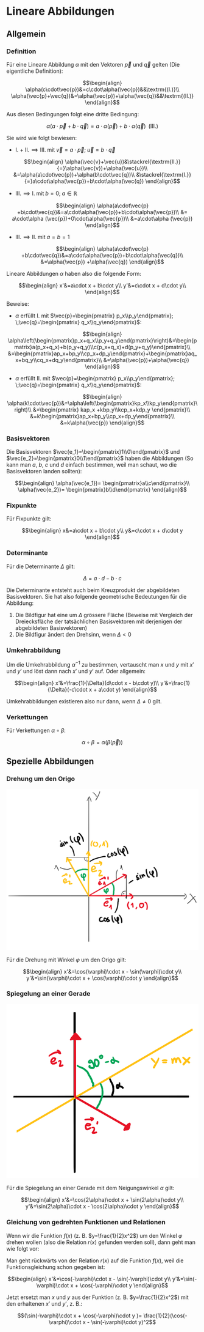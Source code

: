 # Lineare Abbildungen

## Allgemein

### Definition

Für eine Lineare Abbildung $\alpha$ mit den Vektoren $\vec{p}$ und $\vec{q}$ gelten (Die eigentliche Definition):

$$\begin{align}
	\alpha(c\cdot\vec{p})&=c\cdot\alpha(\vec{p})&&\textrm{(I.)}\\
	\alpha(\vec{p}+\vec{q})&=\alpha(\vec{p})+\alpha(\vec{q})&&\textrm{(II.)}
\end{align}$$

Aus diesen Bedingungen folgt eine dritte Bedingung:

$$\alpha(a\cdot\vec{p}+b\cdot\vec{q})=a\cdot\alpha(\vec{p})+b\cdot\alpha(\vec{q})\;\;\textrm{(III.)}$$

Sie wird wie folgt bewiesen:

* $\textrm{I. + II.}\implies\textrm{III.}\;\textrm{mit}\;\vec{v}=a\cdot\vec{p}; \;\vec{u}=b\cdot\vec{q}$

$$\begin{align}
	\alpha(\vec{v}+\vec{u})&\stackrel{\textrm{II.}}{=}\alpha(\vec{v})+\alpha(\vec{u})\\
	&=\alpha(a\cdot\vec{p})+\alpha(b\cdot\vec{q})\\
	&\stackrel{\textrm{I.}}{=}a\cdot\alpha(\vec{p})+b\cdot\alpha(\vec{q})
\end{align}$$

* $\textrm{III.}\implies\textrm{I.}\;\textrm{mit}\;b=0; \;a\in\mathbb{R}$

$$\begin{align}
	\alpha(a\cdot\vec{p} +b\cdot\vec{q})&=a\cdot\alpha(\vec{p})+b\cdot\alpha(\vec{p})\\
	&= a\cdot\alpha (\vec{p})+0\cdot\alpha(\vec{p})\\
	&=a\cdot\alpha (\vec{p})
\end{align}$$

* $\textrm{III.}\implies\textrm{II.}\;\textrm{mit}\;a=b=1$

$$\begin{align}
	\alpha(a\cdot\vec{p} +b\cdot\vec{q})&=a\cdot\alpha(\vec{p})+b\cdot\alpha(\vec{q})\\
	&=\alpha(\vec{p}) +\alpha(\vec{q})
\end{align}$$

Lineare Abbildungen $\alpha$ haben also die folgende Form:

$$\begin{align}
	x'&=a\cdot x + b\cdot y\\
	y'&=c\cdot x + d\cdot y\\
\end{align}$$

Beweise:

* $\alpha$ erfüllt $\textrm{I.}$ mit $\vec{p}=\begin{pmatrix} p_x\\p_y\end{pmatrix}; \;\vec{q}=\begin{pmatrix}
q_x\\q_y\end{pmatrix}$:

$$\begin{align}
	\alpha\left(\begin{pmatrix}p_x+q_x\\p_y+q_y\end{pmatrix}\right)&=\begin{pmatrix}a(p_x+q_x)+b(p_y+q_y)\\c(p_x+q_x)+d(p_y+q_y)\end{pmatrix}\\
	&=\begin{pmatrix}ap_x+bp_y\\cp_x+dp_y\end{pmatrix}+\begin{pmatrix}aq_x+bq_y\\cq_x+dq_y\end{pmatrix}\\
	&=\alpha(\vec{p})+\alpha(\vec{q})
\end{align}$$

* $\alpha$ erfüllt $\textrm{II.}$ mit $\vec{p}=\begin{pmatrix} p_x\\p_y\end{pmatrix}; \;\vec{q}=\begin{pmatrix}
q_x\\q_y\end{pmatrix}$:

$$\begin{align}
	\alpha(k\cdot\vec{p})&=\alpha\left(\begin{pmatrix}kp_x\\kp_y\end{pmatrix}\right)\\
	&=\begin{pmatrix} kap_x +kbp_y\\kcp_x+kdp_y \end{pmatrix}\\
	&=k\begin{pmatrix}ap_x+bp_y\\cp_x+dp_y\end{pmatrix}\\
&=k\alpha(\vec{p})
\end{align}$$

### Basisvektoren

Die Basisvektoren $\vec{e_1}=\begin{pmatrix}1\\0\end{pmatrix}$ und $\vec{e_2}=\begin{pmatrix}0\\1\end{pmatrix}$ haben die Abbildungen (So kann man $a$, $b$, $c$ und $d$ einfach bestimmen, weil man schaut, wo die Basisvektoren landen sollten):

$$\begin{align}
	\alpha(\vec{e_1})= \begin{pmatrix}a\\c\end{pmatrix}\\
	\alpha(\vec{e_2})= \begin{pmatrix}b\\d\end{pmatrix}
\end{align}$$

### Fixpunkte

Für Fixpunkte gilt:

$$\begin{align}
	x&=a\cdot x + b\cdot y\\
	y&=c\cdot x + d\cdot y
\end{align}$$

### Determinante

Für die Determinante $\Delta$ gilt:

$$\Delta = a\cdot d - b\cdot c$$

Die Determinante entsteht auch beim Kreuzprodukt der abgebildeten Basisvektoren. Sie hat also folgende geometrische Bedeutungen für die Abbildung:

1.  Die Bildfigur hat eine um $\Delta$ grössere Fläche (Beweise mit Vergleich der Dreiecksfläche der tatsächlichen Basisvektoren mit derjenigen der abgebildeten Basisvektoren)
2.  Die Bildfigur ändert den Drehsinn, wenn $\Delta<0$

### Umkehrabbildung

Um die Umkehrabbildung $\alpha^{-1}$ zu bestimmen, vertauscht man $x$ und $y$ mit $x'$ und $y'$ und löst dann nach $x'$ und $y'$ auf. Oder allgemein:

$$\begin{align}
	x'&=\frac{1}{\Delta}(d\cdot x - b\cdot y)\\
	y'&=\frac{1}{\Delta}(-c\cdot x + a\cdot y)
\end{align}$$

Umkehrabbildungen existieren also nur dann, wenn $\Delta\not=0$ gilt. 

### Verkettungen

Für Verkettungen $\alpha\circ\beta$:

$$\alpha\circ\beta=\alpha(\beta(\vec{p}))$$

## Spezielle Abbildungen

### Drehung um den Origo

![Drehung um den Origo](../img/lin1.png)

Für die Drehung mit Winkel $\varphi$ um den Origo gilt:

$$\begin{align}
	x'&=\cos(\varphi)\cdot x - \sin(\varphi)\cdot y\\
	y'&=\sin(\varphi)\cdot x + \cos(\varphi)\cdot y
\end{align}$$

### Spiegelung an einer Gerade

![Spiegelung an einer Gerade](../img/lin2.png)

Für die Spiegelung an einer Gerade mit dem Neigungswinkel $\alpha$ gilt:

$$\begin{align}
	x'&=\cos(2\alpha)\cdot x + \sin(2\alpha)\cdot y\\
	y'&=\sin(2\alpha)\cdot x - \cos(2\alpha)\cdot y
\end{align}$$

### Gleichung von gedrehten Funktionen und Relationen

Wenn wir die Funktion $f(x)$ (z. B. $y=\frac{1}{2}x^2$) um den Winkel $\varphi$ drehen wollen (also die Relation $r(x)$ gefunden werden soll), dann geht man wie folgt vor:

Man geht rückwärts von der Relation $r(x)$ auf die Funktion $f(x)$, weil die Funktionsgleichung schon gegeben ist:

$$\begin{align}
	x'&=\cos(-\varphi)\cdot x - \sin(-\varphi)\cdot y\\
	y'&=\sin(-\varphi)\cdot x + \cos(-\varphi)\cdot y
\end{align}$$

Jetzt ersetzt man $x$ und $y$ aus der Funktion (z. B. $y=\frac{1}{2}x^2$) mit den erhaltenen $x'$ und $y'$, z. B.:

$$(\sin(-\varphi)\cdot x + \cos(-\varphi)\cdot y )= \frac{1}{2}(\cos(-\varphi)\cdot x - \sin(-\varphi)\cdot y)^2$$

